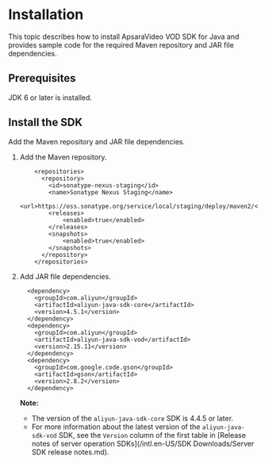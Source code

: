 # Installation

This topic describes how to install ApsaraVideo VOD SDK for Java and provides sample code for the required Maven repository and JAR file dependencies.

## Prerequisites

JDK 6 or later is installed.

## Install the SDK

Add the Maven repository and JAR file dependencies.

1.  Add the Maven repository.

    ```
        <repositories>
          <repository>
            <id>sonatype-nexus-staging</id>
            <name>Sonatype Nexus Staging</name>
            <url>https://oss.sonatype.org/service/local/staging/deploy/maven2/</url>
            <releases>
                <enabled>true</enabled>
            </releases>
            <snapshots>
                <enabled>true</enabled>
            </snapshots>
          </repository>
        </repositories>
    ```

2.  Add JAR file dependencies.

    ```
      <dependency>
        <groupId>com.aliyun</groupId>
        <artifactId>aliyun-java-sdk-core</artifactId>
        <version>4.5.1</version>
      </dependency>
      <dependency>
        <groupId>com.aliyun</groupId>
        <artifactId>aliyun-java-sdk-vod</artifactId>
        <version>2.15.11</version>
      </dependency>
      <dependency>
        <groupId>com.google.code.gson</groupId>
        <artifactId>gson</artifactId>
        <version>2.8.2</version>
      </dependency>
    ```

    **Note:**

    -   The version of the `aliyun-java-sdk-core` SDK is 4.4.5 or later.
    -   For more information about the latest version of the `aliyun-java-sdk-vod` SDK, see the `Version` column of the first table in [Release notes of server operation SDKs](/intl.en-US/SDK Downloads/Server SDK release notes.md).


